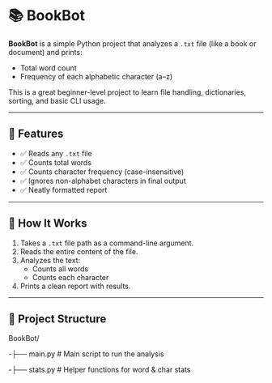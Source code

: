 # 📚 BookBot

**BookBot** is a simple Python project that analyzes a `.txt` file (like a book or document) and prints:
- Total word count
- Frequency of each alphabetic character (a–z)

This is a great beginner-level project to learn file handling, dictionaries, sorting, and basic CLI usage.

---

## 🚀 Features

- ✅ Reads any `.txt` file
- ✅ Counts total words
- ✅ Counts character frequency (case-insensitive)
- ✅ Ignores non-alphabet characters in final output
- ✅ Neatly formatted report

---

## 🧠 How It Works

1. Takes a `.txt` file path as a command-line argument.
2. Reads the entire content of the file.
3. Analyzes the text:
   - Counts all words
   - Counts each character
4. Prints a clean report with results.

---

## 📁 Project Structure

BookBot/

-├── main.py # Main script to run the analysis

-├── stats.py # Helper functions for word & char stats

